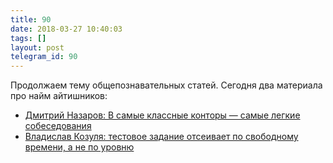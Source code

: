 ```yaml
---
title: 90
date: 2018-03-27 10:40:03
tags: []
layout: post
telegram_id: 90
---
```


Продолжаем тему общепознавательных статей. Сегодня два материала про найм айтишников:

+ [Дмитрий Назаров: В самые классные конторы — самые легкие собеседования](https://huntflow.ru/insight/article/v-samye-klassnye-kontory-samye-lyogkie-sobesedovaniya)
+ [Владислав Козуля: тестовое задание отсеивает по свободному времени, а не по уровню](https://huntflow.ru/insight/article/testovoe-zadanie-otseivaet-po-svobodnomu-vremeni-a-ne-po-urovnyu)
